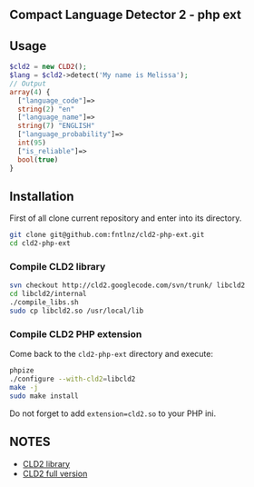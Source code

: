 ## Compact Language Detector 2 - php ext


## Usage

```php
$cld2 = new CLD2();
$lang = $cld2->detect('My name is Melissa');
// Output
array(4) {
  ["language_code"]=>
  string(2) "en"
  ["language_name"]=>
  string(7) "ENGLISH"
  ["language_probability"]=>
  int(95)
  ["is_reliable"]=>
  bool(true)
}

```

## Installation

First of all clone current repository and enter into its directory.

```bash
git clone git@github.com:fntlnz/cld2-php-ext.git
cd cld2-php-ext
```

### Compile CLD2 library

```bash
svn checkout http://cld2.googlecode.com/svn/trunk/ libcld2
cd libcld2/internal
./compile_libs.sh
sudo cp libcld2.so /usr/local/lib 
```

### Compile CLD2 PHP extension

Come back to the `cld2-php-ext` directory and execute:

```bash
phpize
./configure --with-cld2=libcld2
make -j
sudo make install
```

Do not forget to add `extension=cld2.so` to your PHP ini.

## NOTES

- [CLD2 library](https://code.google.com/p/cld2)
- [CLD2 full version](https://code.google.com/p/cld2/wiki/CLD2FullVersion)
